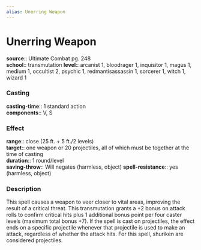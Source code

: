 ```yaml
---
alias: Unerring Weapon
---
```


# Unerring Weapon 

**source**:: Ultimate Combat pg. 248  
**school**:: transmutation
**level**:: arcanist 1, bloodrager 1, inquisitor 1, magus 1, medium 1, occultist 2, psychic 1, redmantisassassin 1, sorcerer 1, witch 1, wizard 1

### Casting 

**casting-time**:: 1 standard action  
**components**:: V, S

### Effect 

**range**:: close (25 ft. + 5 ft./2 levels)  
**target**:: one weapon or 20 projectiles, all of which must be together at the time of casting  
**duration**:: 1 round/level  
**saving-throw**:: Will negates (harmless, object)
**spell-resistance**:: yes (harmless, object)

### Description 

This spell causes a weapon to veer closer to vital areas, improving the result of a critical threat. This transmutation grants a +2 bonus on attack rolls to confirm critical hits plus 1 additional bonus point per four caster levels (maximum total bonus +7). If the spell is cast on projectiles, the effect ends on a specific projectile whenever that projectile is used to make an attack, regardless of whether the attack hits. For this spell, shuriken are considered projectiles.
